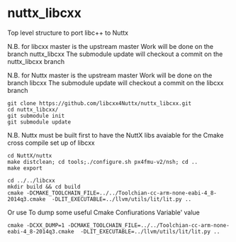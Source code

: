 # nuttx_libcxx
Top level structure to port libc++ to Nuttx 

N.B. for libcxx master is the upstream master 
Work will be done on the branch nuttx_libcxx 
The submodule update will checkout a commit on the nuttx_libcxx
branch

N.B. for Nuttx master is the upstream master 
Work will be done on the branch libcxx 
The submodule update will checkout a commit on the libcxx
branch

```
git clone https://github.com/libcxx4Nuttx/nuttx_libcxx.git
cd nuttx_libcxx/
git submodule init
git submodule update
```
N.B. Nuttx must be built first to have the 
NuttX libs avaiable for the Cmake cross compile 
set up of libcxx

```
cd NuttX/nuttx
make distclean; cd tools;./configure.sh px4fmu-v2/nsh; cd ..
make export

cd ../../libcxx
mkdir build && cd build
cmake -DCMAKE_TOOLCHAIN_FILE=../../Toolchian-cc-arm-none-eabi-4_8-2014q3.cmake  -DLIT_EXECUTABLE=../llvm/utils/lit/lit.py ..  
```
Or use To dump some useful Cmake Confiurations Variable' value

```
cmake -DCXX_DUMP=1 -DCMAKE_TOOLCHAIN_FILE=../../Toolchian-cc-arm-none-eabi-4_8-2014q3.cmake  -DLIT_EXECUTABLE=../llvm/utils/lit/lit.py ..  
```

